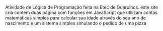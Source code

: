 Atividade de Lógica de Programação feita na Etec de Guarulhos.
este site cria contém duas página com funções em JavaScript que utilizam contas matemáticas simples para calcular sua idade através do seu ano de nascimento e um sistema simples simulando o pedido de uma pizza
